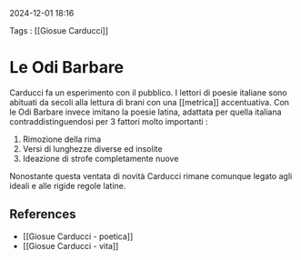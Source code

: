 2024-12-01 18:16

Tags : [[Giosue Carducci]]

# Le Odi Barbare

Carducci fa un esperimento con il pubblico. I lettori di poesie italiane sono abituati da secoli alla lettura di brani con una [[metrica]] accentuativa. Con le Odi Barbare invece imitano la poesie latina, adattata per quella italiana contraddistinguendosi per 3 fattori molto importanti : 

1. Rimozione della rima
2. Versi di lunghezze diverse ed insolite
3. Ideazione di strofe completamente nuove

Nonostante questa ventata di novità Carducci rimane comunque legato agli ideali e alle rigide regole latine.
## References

- [[Giosue Carducci - poetica]]
- [[Giosue Carducci - vita]]